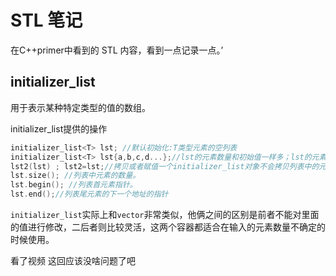 # STL 笔记
在C++primer中看到的 STL 内容，看到一点记录一点。’
## initializer_list
用于表示某种特定类型的值的数组。

initializer_list提供的操作
```c++
initializer_list<T> lst; //默认初始化:T类型元素的空列表
initializer_list<T> lst{a,b,c,d...};//lst的元素数量和初始值一样多；lst的元素是对应初始值的副本；列表中的元素是const
lst2(lst) ; lst2=lst;//拷贝或者赋值一个initializer_list对象不会拷贝列表中的元素；拷贝后原始列表和副本共享元素
lst.size(); //列表中元素的数量。
lst.begin(); //列表首元素指针。
lst.end();//列表尾元素的下一个地址的指针
```
`initializer_list`实际上和`vector`非常类似，他俩之间的区别是前者不能对里面的值进行修改，二后者则比较灵活，这两个容器都适合在输入的元素数量不确定的时候使用。

看了视频 这回应该没啥问题了吧
